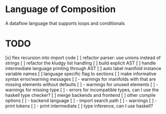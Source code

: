 # Language of Composition

A dataflow language that supports loops and conditionals

# TODO

 [x] flex recursion into import code
 [ ] refactor parser: use unions instead of strings
 [ ] refactor the kludgy list handling
 [ ] build explicit AST
 [ ] handle intermediate language printing through AST
 [ ] auto label manifold instance variable names
 [ ] language specific flag to sections
 [ ] make informative syntax error/warning messages
 [ ]  - warnings for manifolds with that are missing elements without defaults
 [ ]  - warnings for unused elements
 [ ]  - warnings for missing type
 [ ]  - errors for incompatible types, can I use the haskell type checker?
 [ ] merge backends and frontend
 [ ] other compile options
 [ ]  - backend language
 [ ]  - import search path
 [ ]  - warnings
 [ ]  - print tokens
 [ ]  - print intermediate
 [ ] type inference, can I use haskell?
